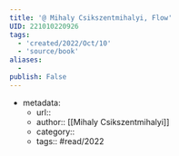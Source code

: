 ```yaml
---
title: '@ Mihaly Csikszentmihalyi, Flow'
UID: 221010220926
tags:
  - 'created/2022/Oct/10'
  - 'source/book'
aliases:
  - 
publish: False
---
```

- metadata:
	- url::
	- author:: [[Mihaly Csikszentmihalyi]]
	- category::
	- tags:: #read/2022